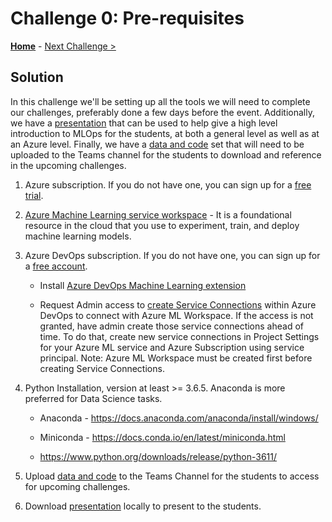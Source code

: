 # Challenge 0: Pre-requisites

**[Home](../README.md)** - [Next Challenge >](./01-TimeSeriesForecasting.md)

## Solution 

In this challenge we'll be setting up all the tools we will need to complete our challenges, preferably done a few days before the event. Additionally, we have a [presentation](MLOps%20Lectures.pptx) that can be used to help give a high level introduction to MLOps for the students, at both a general level as well as at an Azure level.  Finally, we have a [data and code](Data_and_Code.zip) set that will need to be uploaded to the Teams channel for the students to download and reference in the upcoming challenges. 

1.  Azure subscription. If you do not have one, you can sign up for a [free trial](https://azure.microsoft.com/en-us/free/).  

2.  [Azure Machine Learning service workspace](https://ml.azure.com/) - It is a foundational resource in
    the cloud that you use to experiment, train, and deploy machine learning
    models.

3.  Azure DevOps subscription. If you do not have one, you can sign up for a
    [free account](https://azure.microsoft.com/en-us/services/devops/).

    - Install [Azure DevOps Machine Learning
      extension](https://marketplace.visualstudio.com/items?itemName=ms-air-aiagility.vss-services-azureml)

    - Request Admin access to [create Service Connections](https://docs.microsoft.com/en-us/azure/devops/pipelines/library/service-endpoints?view=azure-devops&tabs=yaml) within Azure DevOps to connect with Azure ML Workspace. If the access is not granted, have admin create those service connections ahead of time. To do that, create new service connections in Project Settings for your Azure ML service and Azure Subscription using service principal. 
    Note: Azure ML Workspace must be created first before creating Service Connections. 
  
4.  Python Installation, version at least \>= 3.6.5. Anaconda is more preferred
    for Data Science tasks.

    - Anaconda - <https://docs.anaconda.com/anaconda/install/windows/>

    - Miniconda - <https://docs.conda.io/en/latest/miniconda.html>

    - <https://www.python.org/downloads/release/python-3611/>

5.  Upload [data and code](Data_and_Code.zip) to the Teams Channel for the students to access for upcoming challenges.

6.  Download [presentation](MLOps%20Lectures.pptx) locally to present to the students.

